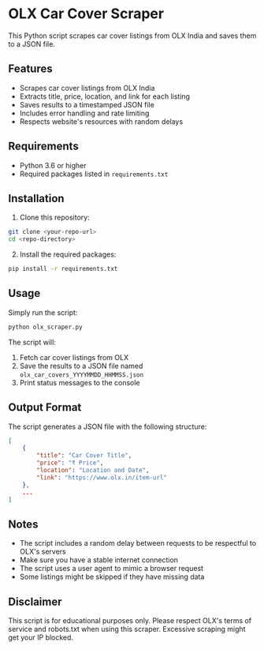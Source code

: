 # OLX Car Cover Scraper

This Python script scrapes car cover listings from OLX India and saves them to a JSON file.

## Features

- Scrapes car cover listings from OLX India
- Extracts title, price, location, and link for each listing
- Saves results to a timestamped JSON file
- Includes error handling and rate limiting
- Respects website's resources with random delays

## Requirements

- Python 3.6 or higher
- Required packages listed in `requirements.txt`

## Installation

1. Clone this repository:
```bash
git clone <your-repo-url>
cd <repo-directory>
```

2. Install the required packages:
```bash
pip install -r requirements.txt
```

## Usage

Simply run the script:
```bash
python olx_scraper.py
```

The script will:
1. Fetch car cover listings from OLX
2. Save the results to a JSON file named `olx_car_covers_YYYYMMDD_HHMMSS.json`
3. Print status messages to the console

## Output Format

The script generates a JSON file with the following structure:
```json
[
    {
        "title": "Car Cover Title",
        "price": "₹ Price",
        "location": "Location and Date",
        "link": "https://www.olx.in/item-url"
    },
    ...
]
```

## Notes

- The script includes a random delay between requests to be respectful to OLX's servers
- Make sure you have a stable internet connection
- The script uses a user agent to mimic a browser request
- Some listings might be skipped if they have missing data

## Disclaimer

This script is for educational purposes only. Please respect OLX's terms of service and robots.txt when using this scraper. Excessive scraping might get your IP blocked. 